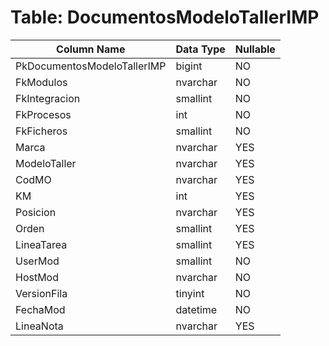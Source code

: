 # Table: DocumentosModeloTallerIMP

| Column Name | Data Type | Nullable |
|-------------|-----------|----------|
| PkDocumentosModeloTallerIMP | bigint | NO |
| FkModulos | nvarchar | NO |
| FkIntegracion | smallint | NO |
| FkProcesos | int | NO |
| FkFicheros | smallint | NO |
| Marca | nvarchar | YES |
| ModeloTaller | nvarchar | YES |
| CodMO | nvarchar | YES |
| KM | int | YES |
| Posicion | nvarchar | YES |
| Orden | smallint | YES |
| LineaTarea | smallint | YES |
| UserMod | smallint | NO |
| HostMod | nvarchar | NO |
| VersionFila | tinyint | NO |
| FechaMod | datetime | NO |
| LineaNota | nvarchar | YES |
